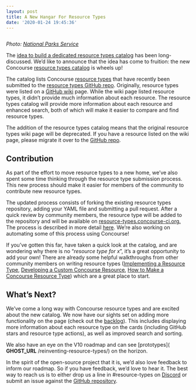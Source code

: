 ```yaml
---
layout: post
title: A New Hangar For Resource Types
date: '2020-01-24 19:45:36'
---
```


<figure class="kg-card kg-image-card"><img src="https://lh4.googleusercontent.com/dL0XvNRGJ6QwYu5H3q0h8InhC2sT2kryYjIydeo6o7Jgx-_FKYa7kAt1tUFgXUo_vSUwxqNMdpjyTXs0uNamrNh2TzdXMmksQj56CyqM9Ny6qahuojtgw-s9dCeCwXd3SjmMTGwV" class="kg-image" alt loading="lazy"></figure>

_Photo:_ [_National Parks Service_](https://www.nps.gov/subjects/aviation/images/Strategic-Plan_Page_13_Image_0001-750.jpg)

The [idea to build a dedicated resource types catalog](https://github.com/concourse/concourse/issues/191) has been long-discussed. We’d like to announce that the idea has come to fruition: the new Concourse [resource types catalog](https://resource-types.concourse-ci.org/) is wheels up!

The catalog lists Concourse [resource types](https://concourse-ci.org/resource-types.html) that have recently been submitted to the [resource types GitHub repo](https://github.com/concourse/resource-types). Originally, resource types were listed on a [GitHub wiki](https://github.com/concourse/concourse/wiki/Resource-Types) page. While the wiki page listed resource types, it didn’t provide much information about each resource. The resource types catalog will provide more information about each resource and enhanced search, both of which will make it easier to compare and find resource types.

The addition of the resource types catalog means that the original resource types wiki page will be deprecated. If you have a resource listed on the wiki page, please migrate it over to the [GitHub repo](https://github.com/concourse/resource-types).

## Contribution

As part of the effort to move resource types to a new home, we’ve also spent some time thinking through the resource type submission process. This new process should make it easier for members of the community to contribute new resource types.

The updated process consists of forking the existing resource types repository, adding your YAML file and submitting a pull request. After a quick review by community members, the resource type will be added to the repository and will be available on [resource-types.concourse-ci.org.](https://resource-types.concourse-ci.org) The process is described in more detail [here](https://github.com/concourse/resource-types/blob/master/README.md). We’re also working on automating some of this process using Concourse!

If you’ve gotten this far, have taken a quick look at the catalog, and are wondering why there is no “_resource type for x_”, it’s a great opportunity to add your own! There are already some helpful walkthroughs from other community members on writing resource types ([Implementing a Resource Type](https://concourse-ci.org/implementing-resource-types.html), [Developing a Custom Concourse Resource](https://content.pivotal.io/blog/developing-a-custom-concourse-resource), [How to Make a Concourse Resource Type](http://www.mikeball.info/blog/how-to-make-a-concourse-resource-type/)) which are a great place to start.

## What’s Next?

We’ve come a long way with Concourse resource types and are excited about the new catalog. We now have our sights set on adding more functionality on the page (check out the [backlog](https://github.com/concourse/resource-types-website/projects/1)). This includes displaying more information about each resource type on the cards (including GitHub stars and resource type actions), as well as improved search and sorting.

We also have an eye on the V10 roadmap and can see [prototypes]( __GHOST_URL__ /reinventing-resource-types/) on the horizon.

In the spirit of the open-source project that it is, we’d also love feedback to inform our roadmap. So if you have feedback, we’d love to hear it. The best way to reach us is to either drop us a line in #resource-types on [Discord](https://discord.gg/cShhjvr) or submit an issue against the [GitHub repository](https://github.com/concourse/resource-types-website/issues/new).

